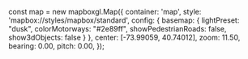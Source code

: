 const map = new mapboxgl.Map({
  container: 'map',
  style: 'mapbox://styles/mapbox/standard',
  config: {
    basemap: {
      lightPreset: "dusk",
      colorMotorways: "#2e89ff",
      showPedestrianRoads: false,
      show3dObjects: false
    }
  },
  center: [-73.99059, 40.74012],
  zoom: 11.50,
  bearing: 0.00,
  pitch: 0.00,
});
